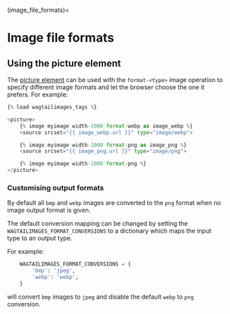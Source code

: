(image_file_formats)=

# Image file formats

## Using the picture element

The [picture element](https://developer.mozilla.org/en-US/docs/Web/HTML/Element/picture)
can be used with the `format-<type>` image operation to specify different
image formats and let the browser choose the one it prefers. For example:

```python
{% load wagtailimages_tags %}

<picture>
    {% image myimage width-1000 format-webp as image_webp %}
    <source srcset="{{ image_webp.url }}" type="image/webp">

    {% image myimage width-1000 format-png as image_png %}
    <source srcset="{{ image_png.url }}" type="image/png">

    {% image myimage width-1000 format-png %}
</picture>
```

### Customising output formats

By default all `bmp` and `webp` images are converted to the `png` format
when no image output format is given.

The default conversion mapping can be changed by setting the
`WAGTAILIMAGES_FORMAT_CONVERSIONS` to a dictionary which maps the input type
to an output type.

For example:

```python
    WAGTAILIMAGES_FORMAT_CONVERSIONS = {
        'bmp': 'jpeg',
        'webp': 'webp',
    }
```

will convert `bmp` images to `jpeg` and disable the default `webp`
to `png` conversion.
